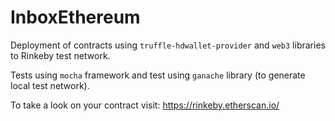 # InboxEthereum

Deployment of contracts using `truffle-hdwallet-provider` and 
`web3` libraries to Rinkeby test network.

Tests using `mocha` framework and test using `ganache` library
(to generate local test network).

To take a look on your contract visit: https://rinkeby.etherscan.io/ 
